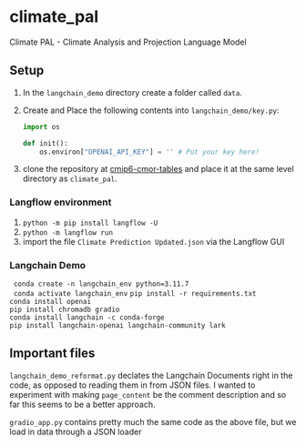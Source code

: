 # climate_pal
Climate PAL - Climate Analysis and Projection Language Model

## Setup
1. In the `langchain_demo` directory create a folder called `data`.
2. Create  and Place the following contents into `langchain_demo/key.py`:

    ```python
    import os

    def init():
        os.environ["OPENAI_API_KEY"] = '' # Put your key here!
    ```
3. clone the repository at [cmip6-cmor-tables](https://github.com/PCMDI/cmip6-cmor-tables) and place it at the same level directory as `climate_pal`.


### Langflow environment
1. ```python -m pip install langflow -U```
2. ```python -m langflow run```
3. import the file ```Climate Prediction Updated.json``` via the Langflow GUI


### Langchain Demo

``` conda create -n langchain_env python=3.11.7```<!-- I added this assuming you want to install the packages in the conda environment -->    
``` conda activate langchain_env``` 
``` pip install -r requirements.txt ```   
```conda install openai```  
```pip install chromadb gradio```  
```conda install langchain -c conda-forge```  
```pip install langchain-openai langchain-community lark```

## Important files

```langchain_demo_reformat.py``` declates the Langchain Documents right in the code, as opposed to reading them in from JSON files. I wanted to experiment with making ```page_content``` be the comment description and so far this seems to be a better approach. 

```gradio_app.py``` contains pretty much the same code as the above file, but we load in data through a JSON loader


